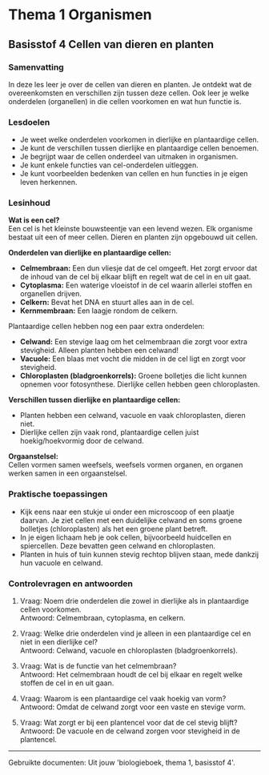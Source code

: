 # Thema 1 Organismen  
## Basisstof 4 Cellen van dieren en planten  

### Samenvatting

In deze les leer je over de cellen van dieren en planten. Je ontdekt wat de overeenkomsten en verschillen zijn tussen deze cellen. Ook leer je welke onderdelen (organellen) in die cellen voorkomen en wat hun functie is.

### Lesdoelen

- Je weet welke onderdelen voorkomen in dierlijke en plantaardige cellen.
- Je kunt de verschillen tussen dierlijke en plantaardige cellen benoemen.
- Je begrijpt waar de cellen onderdeel van uitmaken in organismen.
- Je kunt enkele functies van cel-onderdelen uitleggen.
- Je kunt voorbeelden bedenken van cellen en hun functies in je eigen leven herkennen.

### Lesinhoud

**Wat is een cel?**  
Een cel is het kleinste bouwsteentje van een levend wezen. Elk organisme bestaat uit een of meer cellen. Dieren en planten zijn opgebouwd uit cellen.

**Onderdelen van dierlijke en plantaardige cellen:**  
- **Celmembraan:** Een dun vliesje dat de cel omgeeft. Het zorgt ervoor dat de inhoud van de cel bij elkaar blijft en regelt wat de cel in en uit gaat.
- **Cytoplasma:** Een waterige vloeistof in de cel waarin allerlei stoffen en organellen drijven.
- **Celkern:** Bevat het DNA en stuurt alles aan in de cel.
- **Kernmembraan:** Een laagje rondom de celkern.

Plantaardige cellen hebben nog een paar extra onderdelen:
- **Celwand:** Een stevige laag om het celmembraan die zorgt voor extra stevigheid. Alleen planten hebben een celwand!
- **Vacuole:** Een blaas met vocht die midden in de cel ligt en zorgt voor stevigheid.
- **Chloroplasten (bladgroenkorrels):** Groene bolletjes die licht kunnen opnemen voor fotosynthese. Dierlijke cellen hebben geen chloroplasten.

**Verschillen tussen dierlijke en plantaardige cellen:**
- Planten hebben een celwand, vacuole en vaak chloroplasten, dieren niet.
- Dierlijke cellen zijn vaak rond, plantaardige cellen juist hoekig/hoekvormig door de celwand.

**Orgaanstelsel:**  
Cellen vormen samen weefsels, weefsels vormen organen, en organen werken samen in een orgaanstelsel.

### Praktische toepassingen

- Kijk eens naar een stukje ui onder een microscoop of een plaatje daarvan. Je ziet cellen met een duidelijke celwand en soms groene bolletjes (chloroplasten) als het een groene plant betreft.
- In je eigen lichaam heb je ook cellen, bijvoorbeeld huidcellen en spiercellen. Deze bevatten geen celwand en chloroplasten.
- Planten in huis of tuin kunnen stevig rechtop blijven staan, mede dankzij hun vacuole en celwand.

### Controlevragen en antwoorden

1. Vraag: Noem drie onderdelen die zowel in dierlijke als in plantaardige cellen voorkomen.  
   Antwoord: Celmembraan, cytoplasma, en celkern.

2. Vraag: Welke drie onderdelen vind je alleen in een plantaardige cel en niet in een dierlijke cel?  
   Antwoord: Celwand, vacuole en chloroplasten (bladgroenkorrels).

3. Vraag: Wat is de functie van het celmembraan?  
   Antwoord: Het celmembraan houdt de cel bij elkaar en regelt welke stoffen de cel in en uit gaan.

4. Vraag: Waarom is een plantaardige cel vaak hoekig van vorm?  
   Antwoord: Omdat de celwand zorgt voor een vaste en stevige vorm.

5. Vraag: Wat zorgt er bij een plantencel voor dat de cel stevig blijft?  
   Antwoord: De vacuole en de celwand zorgen voor stevigheid in de plantencel.

---

Gebruikte documenten: Uit jouw 'biologieboek, thema 1, basisstof 4'.